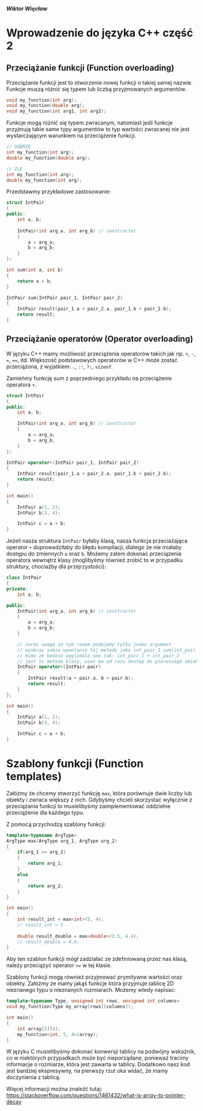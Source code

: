 ##### Wiktor Więcław 
# Wprowadzenie do języka C++ część 2

## Przeciążanie funkcji (Function overloading)
Przeciążanie funkcji jest to stworzenie nowej funkcji o takiej samej nazwie. Funkcje muszą różnić się typem lub liczbą przyjmowanych argumentów.

```c++
void my_function(int arg);
void my_function(double arg);
void my_function(int arg1, int arg2);
```

Funkcje mogą różnić się typem zwracanym, natomiast jeśli funkcje przyjmują takie same typy argumentów to typ wartości zwracanej nie jest wystarczającym warunkiem na przeciążenie funkcji.

```c++
// DOBRZE
int my_function(int arg);
double my_function(double arg);

// ZLE
int my_function(int arg);
double my_function(int arg);
```

Przedstawmy przykładowe zastosowanie:
```c++
struct IntPair
{
public:
    int a, b;
    
    IntPair(int arg_a, int arg_b) // constructor
    { 
        a = arg_a;
        b = arg_b; 
    }
};

int sum(int a, int b)
{
    return a + b;
}

IntPair sum(IntPair pair_1, IntPair pair_2)
{
    IntPair result(pair_1.a + pair_2.a, pair_1.b + pair_2.b);
    return result;
}
```

## Przeciążanie operatorów (Operator overloading)
W języku C++ mamy możliwość przeciążenia operatorów takich jak np. ```+```, ```-```, ```=```, ```==```, itd. Większość podstawowych operatorów w C++ może zostać przeciążona, z wyjatkiem: ```.```,   ```::```,  ```?:```,  ```sizeof```.

Zamieńmy funkcję sum z poprzedniego przykładu na przeciążenie operatora ```+```.

```c++
struct IntPair
{
public:
	int a, b;

	IntPair(int arg_a, int arg_b) // constructor
	{
		a = arg_a;
		b = arg_b;
	}
};

IntPair operator+(IntPair pair_1, IntPair pair_2)
{
	IntPair result(pair_1.a + pair_2.a, pair_1.b + pair_2.b);
	return result;
}

int main()
{
	IntPair a(1, 2);
	IntPair b(3, 4);

	IntPair c = a + b;
}
```

Jeżeli nasza struktura ```IntPair``` byłaby klasą, nasza funkcja przeciażająca operator ```+``` doprowadziłaby do błędu kompilacji, dlatego że nie miałaby dostępu do zmiennych ```a``` oraz ```b```. Możemy zatem dokonać przeciążenia operatora wewnątrz klasy (moglibyśmy również zrobić to w przypadku struktury, chociażby dla przejrzystości):
```c++
class IntPair
{
private:
	int a, b;

public:
	IntPair(int arg_a, int arg_b) // constructor
	{
		a = arg_a;
		b = arg_b;
	}

    // zwroc uwage ze tym razem podajemy tylko jeden argument
    // wyobraz sobie wywolanie tej metody jako int_pair_1.sum(int_pair_2)
    // mimo ze bedzie wygladalo ono tak: int_pair_1 + int_pair_2
    // jest to metoda klasy, wiec ma od razu dostep do pierwszego obiektu wywolujacego
	IntPair operator+(IntPair pair) 
	{
		IntPair result(a + pair.a, b + pair.b);
		return result;
	}
};

int main()
{
	IntPair a(1, 2);
	IntPair b(3, 4);

	IntPair c = a + b;
}
```

# Szablony funkcji (Function templates)
Załóżmy że chcemy stworzyć funkcję ```max```, która porównuje dwie liczby lub obiekty i zwraca większy z nich. Gdybyśmy chcieli skorzystać wyłącznie z przeciążania funkcji to musielibyśmy zaimplementować oddzielne przeciążenie dla każdego typu.

Z pomocą przychodzą szablony funkcji:
```c++
template<typename ArgType>
ArgType max(ArgType arg_1, ArgType arg_2)
{
    if(arg_1 >= arg_2)
    {
        return arg_1;
    }
    else
    {
        return arg_2;
    }
}

int main()
{
    int result_int = max<int>(5, 4);
    // result_int = 5
    
    double result_double = max<double>(3.5, 4.4);
    // result_double = 4.4;
}
```
Aby ten szablon funkcji mógł zadziałać ze zdefiniowaną przez nas klasą, należy przeciążyć operator ```>=``` w tej klasie.

Szablony funkcji mogą również przyjmować prymitywne wartości oraz obiekty. Załóżmy że mamy jakąś funkcje która przyjmuje tablicę 2D nieznanego typu o nieznanych rozmiarach. Możemy wtedy napisac:
```c++
template<typename Type, unsigned int rows, unsigned int columns>
void my_function(Type my_array[rows][columns]);

int main()
{
    int array[5][4];
    my_function<int, 5, 4>(array);
}
```
W języku C musielibyśmy dokonać konwersji tablicy na podwójny wskaźnik, co w niektórych przypadkach może być nieporządane, ponieważ tracimy informacje o rozmiarze, która jest zawarta w tablicy. Dodatkowo nasz kod jest bardziej ekspresywny, na pierwszy rzut oka widać, że mamy doczynienia z tablicą.

Więcej informacji można znaleźć tutaj: https://stackoverflow.com/questions/1461432/what-is-array-to-pointer-decay

